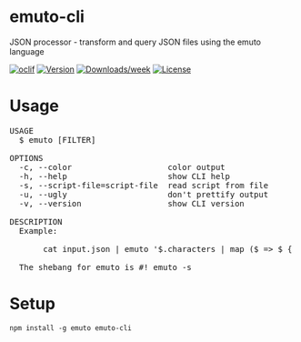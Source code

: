 emuto-cli
=========

JSON processor - transform and query JSON files using the emuto language

[![oclif](https://img.shields.io/badge/cli-oclif-brightgreen.svg)](https://oclif.io)
[![Version](https://img.shields.io/npm/v/emuto-cli.svg)](https://npmjs.org/package/emuto-cli)
[![Downloads/week](https://img.shields.io/npm/dw/emuto-cli.svg)](https://npmjs.org/package/emuto-cli)
[![License](https://img.shields.io/npm/l/emuto-cli.svg)](https://github.com/kantord/emuto-cli/blob/master/package.json)

<!-- toc -->
# Usage

<pre>
USAGE
  $ emuto [FILTER]

OPTIONS
  -c, --color                    color output
  -h, --help                     show CLI help
  -s, --script-file=script-file  read script from file
  -u, --ugly                     don't prettify output
  -v, --version                  show CLI version

DESCRIPTION
  Example:

       cat input.json | emuto '$.characters | map ($ => $ { name gender})'

  The shebang for emuto is #! emuto -s
</pre>

# Setup

```
npm install -g emuto emuto-cli
```
